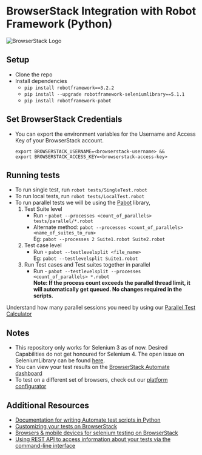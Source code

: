 # BrowserStack Integration with Robot Framework (Python)

![BrowserStack Logo](https://d98b8t1nnulk5.cloudfront.net/production/images/layout/logo-header.png?1469004780) 

## Setup
* Clone the repo
* Install dependencies  
  * `pip install robotframework==3.2.2`
  * `pip install --upgrade robotframework-seleniumlibrary==5.1.1`
  * `pip install robotframework-pabot`

## Set BrowserStack Credentials 
* You can export the environment variables for the Username and Access Key of your BrowserStack account. 

  ```
  export BROWSERSTACK_USERNAME=<browserstack-username> &&
  export BROWSERSTACK_ACCESS_KEY=<browserstack-access-key>
  ```

## Running tests

* To run single test, run `robot tests/SingleTest.robot`
* To run local tests, run `robot tests/LocalTest.robot`
* To run parallel tests we will be using the [Pabot](https://pabot.org/) library, 
  1. Test Suite level
     * Run - `pabot --processes <count_of_parallels> tests/parallel/*.robot`
     * Alternate method: `pabot --processes <count_of_parallels> <name_of_suites_to_run>`
         <br/>Eg: `pabot --processes 2 Suite1.robot Suite2.robot`
  2. Test case level
     * Run - `pabot --testlevelsplit <file_name>` <br/>Eg:  `pabot --testlevelsplit Suite1.robot`
  3. Run Test cases and Test suites together in parallel
     * Run - `pabot --testlevelsplit --processes <count_of_parallels> *.robot`
     <br/>**Note: If the process count exceeds the parallel thread limit, it will automatically get queued. No changes required in the scripts.**

Understand how many parallel sessions you need by using our [Parallel Test Calculator](https://www.browserstack.com/automate/parallel-calculator?ref=github)

## Notes
* This repository only works for Selenium 3 as of now. Desired Capabilities do not get honoured for Selenium 4. The open issue on SeleniumLibrary can be found [here](https://github.com/robotframework/SeleniumLibrary/issues/1774).
* You can view your test results on the [BrowserStack Automate dashboard](https://www.browserstack.com/automate)
* To test on a different set of browsers, check out our [platform configurator](https://www.browserstack.com/automate/java#setting-os-and-browser)

## Additional Resources
* [Documentation for writing Automate test scripts in Python](https://www.browserstack.com/automate/python)
* [Customizing your tests on BrowserStack](https://www.browserstack.com/automate/capabilities)
* [Browsers & mobile devices for selenium testing on BrowserStack](https://www.browserstack.com/list-of-browsers-and-platforms?product=automate)
* [Using REST API to access information about your tests via the command-line interface](https://www.browserstack.com/automate/rest-api)